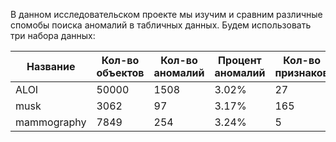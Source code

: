 В данном исследовательском проекте мы изучим и сравним различные спомобы поиска аномалий в табличных данных.
Будем использовать три набора данных:

Название   | Кол-во объектов| Кол-во аномалий | Процент аномалий | Кол-во признаков
-----------|----------------|-----------------|------------------|-
ALOI       | 50000          | 1508            | 3.02%            |27
musk       | 3062           | 97              | 3.17%            |165
mammography| 7849           | 254             | 3.24%            |5
